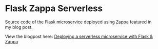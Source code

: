 # Flask Zappa Serverless
Source code of the Flask microservice deployed using Zappa featured in my blog post.

View the blogpost here: [Deploying a serverless microservice with Flask & Zappa](https://rafrasenberg.com/posts/deploying-a-serverless-microservice-with-flask-zappa/)